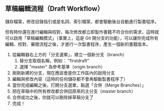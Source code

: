 ## 草稿編輯流程（Draft Workflow）

儲存檔案，修改目錄指引或是名詞、索引檔案，都會驅動後台自動進行製書程序。

但有時你還在進行編輯與校對，每次修改都立即製作書籍不符合你的需求，這時就可以啟用「草稿編輯模式」（事實上，這是 Git 開分支的功能），可以讓你完成所有編輯、校對、審閱流程之後，才進行一次製書程序，產生一個新的書籍版本。

1. 從編輯器右上方的「分支選單」，建立一個新分支（branch）
    1. 替分支取個名稱，例如： "firstdraft"
    2. 選擇 "master" 為參考基準（origin branch）
2. 剛剛新建的分支，現在應該會是你工作區內的啟用分支
3. 編輯與修改內容（這時的任何儲存都不會再驅動製書程序了）
4. 當你完成編輯之後，打開分支選單，點選「合併（Merge Branches）」
5. 把在草稿中的所有修改都合併回原來的主分支（master branch）
6. 合併成功之後，你就可以刪除掉草稿分支了
7. 完成！



